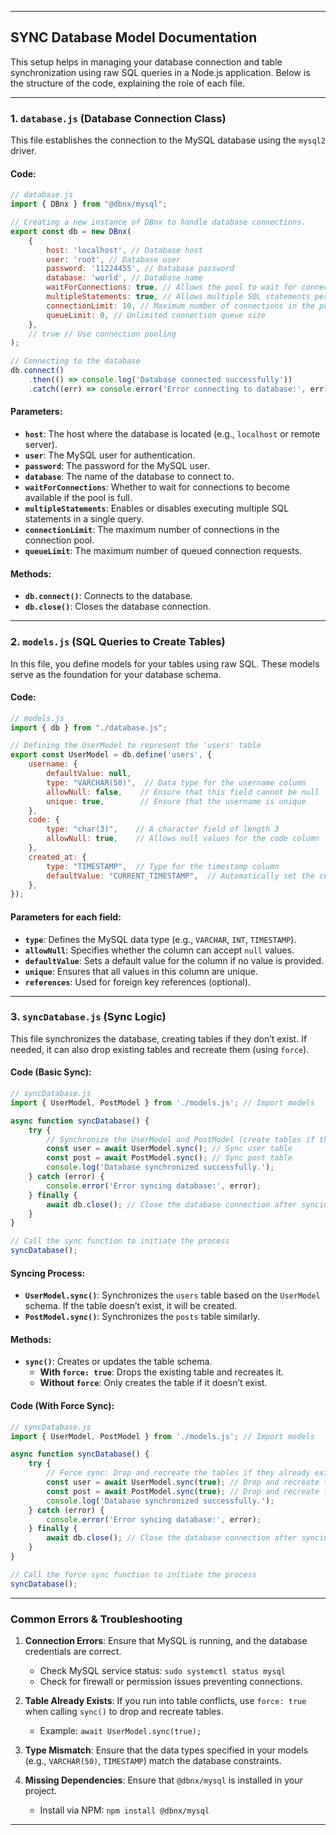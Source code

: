 
---

## **SYNC Database Model Documentation**

This setup helps in managing your database connection and table synchronization using raw SQL queries in a Node.js application. Below is the structure of the code, explaining the role of each file.

---

### **1. `database.js` (Database Connection Class)**

This file establishes the connection to the MySQL database using the `mysql2` driver.

#### **Code:**

```javascript
// database.js
import { DBnx } from "@dbnx/mysql";

// Creating a new instance of DBnx to handle database connections.
export const db = new DBnx(
    {
        host: 'localhost', // Database host
        user: 'root', // Database user
        password: '11224455', // Database password
        database: 'world', // Database name
        waitForConnections: true, // Allows the pool to wait for connections
        multipleStatements: true, // Allows multiple SQL statements per query
        connectionLimit: 10, // Maximum number of connections in the pool
        queueLimit: 0, // Unlimited connection queue size
    },
    // true // Use connection pooling
);

// Connecting to the database
db.connect()
    .then(() => console.log('Database connected successfully'))
    .catch((err) => console.error('Error connecting to database:', err));
```

#### **Parameters:**

- **`host`**: The host where the database is located (e.g., `localhost` or remote server).
- **`user`**: The MySQL user for authentication.
- **`password`**: The password for the MySQL user.
- **`database`**: The name of the database to connect to.
- **`waitForConnections`**: Whether to wait for connections to become available if the pool is full.
- **`multipleStatements`**: Enables or disables executing multiple SQL statements in a single query.
- **`connectionLimit`**: The maximum number of connections in the connection pool.
- **`queueLimit`**: The maximum number of queued connection requests.

#### **Methods:**

- **`db.connect()`**: Connects to the database.
- **`db.close()`**: Closes the database connection.

---

### **2. `models.js` (SQL Queries to Create Tables)**

In this file, you define models for your tables using raw SQL. These models serve as the foundation for your database schema.

#### **Code:**

```javascript
// models.js
import { db } from "./database.js";

// Defining the UserModel to represent the 'users' table
export const UserModel = db.define('users', {
    username: {
        defaultValue: null, 
        type: "VARCHAR(50)",  // Data type for the username column
        allowNull: false,    // Ensure that this field cannot be null
        unique: true,        // Ensure that the username is unique
    },
    code: {
        type: "char(3)",    // A character field of length 3
        allowNull: true,    // Allows null values for the code column
    },
    created_at: {
        type: "TIMESTAMP",  // Type for the timestamp column
        defaultValue: "CURRENT_TIMESTAMP",  // Automatically set the current timestamp
    },
});
```

#### **Parameters for each field:**

- **`type`**: Defines the MySQL data type (e.g., `VARCHAR`, `INT`, `TIMESTAMP`).
- **`allowNull`**: Specifies whether the column can accept `null` values.
- **`defaultValue`**: Sets a default value for the column if no value is provided.
- **`unique`**: Ensures that all values in this column are unique.
- **`references`**: Used for foreign key references (optional).

---

### **3. `syncDatabase.js` (Sync Logic)**

This file synchronizes the database, creating tables if they don’t exist. If needed, it can also drop existing tables and recreate them (using `force`).

#### **Code (Basic Sync):**

```javascript
// syncDatabase.js
import { UserModel, PostModel } from './models.js'; // Import models

async function syncDatabase() {
    try {
        // Synchronize the UserModel and PostModel (create tables if they don't exist)
        const user = await UserModel.sync(); // Sync user table
        const post = await PostModel.sync(); // Sync post table
        console.log('Database synchronized successfully.');
    } catch (error) {
        console.error('Error syncing database:', error);
    } finally {
        await db.close(); // Close the database connection after syncing
    }
}

// Call the sync function to initiate the process
syncDatabase();
```

#### **Syncing Process:**

- **`UserModel.sync()`**: Synchronizes the `users` table based on the `UserModel` schema. If the table doesn’t exist, it will be created.
- **`PostModel.sync()`**: Synchronizes the `posts` table similarly.

#### **Methods:**

- **`sync()`**: Creates or updates the table schema.
  - **With `force: true`**: Drops the existing table and recreates it.
  - **Without `force`**: Only creates the table if it doesn’t exist.
  
#### **Code (With Force Sync):**

```javascript
// syncDatabase.js
import { UserModel, PostModel } from './models.js'; // Import models

async function syncDatabase() {
    try {
        // Force sync: Drop and recreate the tables if they already exist
        const user = await UserModel.sync(true); // Drop and recreate the user table
        const post = await PostModel.sync(true); // Drop and recreate the post table
        console.log('Database synchronized successfully.');
    } catch (error) {
        console.error('Error syncing database:', error);
    } finally {
        await db.close(); // Close the database connection after syncing
    }
}

// Call the force sync function to initiate the process
syncDatabase();
```

---

### **Common Errors & Troubleshooting**

1. **Connection Errors**: Ensure that MySQL is running, and the database credentials are correct.
   - Check MySQL service status: `sudo systemctl status mysql`
   - Check for firewall or permission issues preventing connections.

2. **Table Already Exists**: If you run into table conflicts, use `force: true` when calling `sync()` to drop and recreate tables.
   - Example: `await UserModel.sync(true);`

3. **Type Mismatch**: Ensure that the data types specified in your models (e.g., `VARCHAR(50)`, `TIMESTAMP`) match the database constraints.

4. **Missing Dependencies**: Ensure that `@dbnx/mysql` is installed in your project.
   - Install via NPM: `npm install @dbnx/mysql`

---
